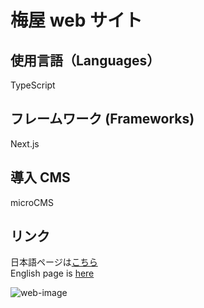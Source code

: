 # 梅屋 web サイト

## 使用言語（Languages）

TypeScript

## フレームワーク (Frameworks)

Next.js

## 導入 CMS

microCMS

## リンク

日本語ページは[こちら](https://umeya.life/)  
English page is [here](https://umeya.life/en)


![web-image](https://github.com/taketo-eng/Umeya-website/assets/61618401/73bcdaa4-11db-4fa6-a9c8-006d149ce9d2)
